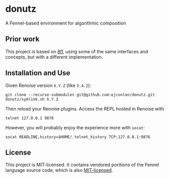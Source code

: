 # donutz

A Fennel-based environment for algorithmic composition

## Prior work

This project is based on [8fl](https://git.sr.ht/~nasser/8fl), using some
of the same interfaces and concepts, but with a different implementation.

## Installation and Use

Given Renoise version `X.Y.Z` (like `3.4.2`):

    git clone --recurse-submodules git@github.com:ejconlon/donutz.git
    donutz/symlink.sh X.Y.Z

Then reload your Renoise plugins. Access the REPL hosted in Renoise with

    telnet 127.0.0.1 9876

However, you will probably enjoy the experience more with `socat`:

    socat READLINE,history=$HOME/.telnet_history TCP:127.0.0.1:9876

## License

This project is MIT-licensed. It contains vendored poritions of the Fennel
language source code, which is also [MIT-licensed](
https://github.com/bakpakin/Fennel/blob/main/LICENSE).

